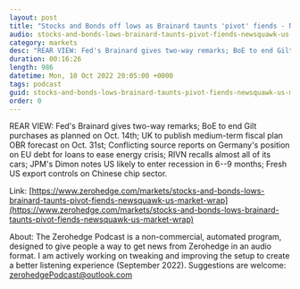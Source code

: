 ```yaml
---
layout: post
title: "Stocks and Bonds off lows as Brainard taunts 'pivot' fiends - Newsquawk US Market Wrap"
audio: stocks-and-bonds-lows-brainard-taunts-pivot-fiends-newsquawk-us-market-wrap-0
category: markets
desc: "REAR VIEW: Fed's Brainard gives two-way remarks; BoE to end Gilt purchases as planned on Oct. 14th; UK to publish medium-term fiscal plan OBR forecast on Oct. 31st; Conflicting source reports on Germany's position on EU debt for loans to ease energy crisis; RIVN recalls almost all of its cars; JPM's Dimon notes US likely to enter recession in 6--9 months; Fresh US export controls on Chinese chip sector."
duration: 00:16:26
length: 986
datetime: Mon, 10 Oct 2022 20:05:00 +0000
tags: podcast
guid: stocks-and-bonds-lows-brainard-taunts-pivot-fiends-newsquawk-us-market-wrap-0
order: 0
---
```

REAR VIEW: Fed's Brainard gives two-way remarks; BoE to end Gilt purchases as planned on Oct. 14th; UK to publish medium-term fiscal plan OBR forecast on Oct. 31st; Conflicting source reports on Germany's position on EU debt for loans to ease energy crisis; RIVN recalls almost all of its cars; JPM's Dimon notes US likely to enter recession in 6--9 months; Fresh US export controls on Chinese chip sector.

Link: [https://www.zerohedge.com/markets/stocks-and-bonds-lows-brainard-taunts-pivot-fiends-newsquawk-us-market-wrap](https://www.zerohedge.com/markets/stocks-and-bonds-lows-brainard-taunts-pivot-fiends-newsquawk-us-market-wrap)

About: The Zerohedge Podcast is a non-commercial, automated program, designed to give people a way to get news from Zerohedge in an audio format.  I am actively working on tweaking and improving the setup to create a better listening experience (September 2022).  Suggestions are welcome: [zerohedgePodcast@outlook.com](mailto:zerohedgePodcast@outlook.com)